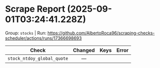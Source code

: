 # Scrape Report (2025-09-01T03:24:41.228Z)

Group: `stocks`  |  Run: https://github.com/AlbertoRoca96/scraping-checks-scheduler/actions/runs/17366698693

| Check | Changed | Keys | Error |
|---|:---:|:--|:--|
| `stock_ntdoy_global_quote` | — |  |  |
